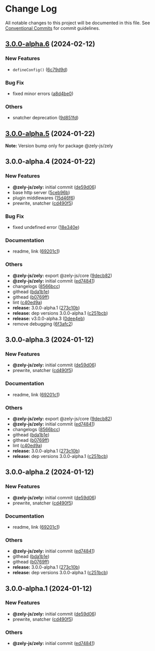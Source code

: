 # Change Log

All notable changes to this project will be documented in this file.
See [Conventional Commits](https://conventionalcommits.org) for commit guidelines.

## [3.0.0-alpha.6](https://github.com/zely-js/zely/compare/v3.0.0-alpha.5...v3.0.0-alpha.6) (2024-02-12)


### New Features

* `defineConfig()` ([6c79d9d](https://github.com/zely-js/zely/commit/6c79d9d387534fb4b6e1843ff10392b11b3bd222))


### Bug Fix

* fixed minor errors ([a8d4be0](https://github.com/zely-js/zely/commit/a8d4be09f788cbade054bb9e4dc4678c4cbf59e5))


### Others

* snatcher deprecation ([9d851fd](https://github.com/zely-js/zely/commit/9d851fd8852da169b2cb9efdae012fc4dbeb9063))



## [3.0.0-alpha.5](https://github.com/zely-js/zely/compare/v3.0.0-alpha.4...v3.0.0-alpha.5) (2024-01-22)

**Note:** Version bump only for package @zely-js/zely





## 3.0.0-alpha.4 (2024-01-22)


### New Features

* **@zely-js/zely:** initial commit ([de59d06](https://github.com/zely-js/zely/commit/de59d06ad19feb88e83ca518dd9913449bb01079))
* base http server ([5ceb96b](https://github.com/zely-js/zely/commit/5ceb96b586beeefc3b8cdac90d2dcd46fc349384))
* plugin middlewares ([15d46f6](https://github.com/zely-js/zely/commit/15d46f6cecec3c7a2c8bc72a5bbbbd3132196d12))
* prewrite, snatcher ([cd490f5](https://github.com/zely-js/zely/commit/cd490f58ca73904c6663b7c384681c24fc67c016))


### Bug Fix

* fixed undefined error ([18e340e](https://github.com/zely-js/zely/commit/18e340ea27d738b50d045fa4942d8d59f6ef5a63))


### Documentation

* readme, link ([69201c1](https://github.com/zely-js/zely/commit/69201c1ad67fb0d57dc1e58ccaa7fa56f75d889a))


### Others

* **@zely-js/zely:** export @zely-js/core ([9decb82](https://github.com/zely-js/zely/commit/9decb82d73428e5e9e86355ce3fc9573f9fdb322))
* **@zely-js/zely:** initial commit ([ed74841](https://github.com/zely-js/zely/commit/ed74841e92d3aa4f4205a243e6c9af8df8dd37d4))
* changelogs ([8566bcc](https://github.com/zely-js/zely/commit/8566bccb98316070b7681605f2b7038e889be0fe))
* githead ([bda1b1e](https://github.com/zely-js/zely/commit/bda1b1e1f9af347a763216e7d7ced5cf6e7315e8))
* githead ([b0769ff](https://github.com/zely-js/zely/commit/b0769ffaf7d5d37dc2be3fcd86ddafab7a349cd6))
* lint ([c40ed9a](https://github.com/zely-js/zely/commit/c40ed9abd79c37e9c3e2eee9255de951898e73f0))
* **release:** 3.0.0-alpha.1 ([273c10b](https://github.com/zely-js/zely/commit/273c10bbbf98dd23ed5a15bb177f9e45e3621888))
* **release:** dep versions 3.0.0-alpha.1 ([c251bcb](https://github.com/zely-js/zely/commit/c251bcb5681b8479562ae3598f0e4329a5b4c88c))
* **release:** v3.0.0-alpha.3 ([0dee4eb](https://github.com/zely-js/zely/commit/0dee4ebaf38aac55cf544a6c4e4b197b93d9acaa))
* remove debugging ([6f3afc2](https://github.com/zely-js/zely/commit/6f3afc20c2a444d7dfb1d156d5cb3f94ada1f821))



## 3.0.0-alpha.3 (2024-01-12)


### New Features

* **@zely-js/zely:** initial commit ([de59d06](https://github.com/zely-js/zely/commit/de59d06ad19feb88e83ca518dd9913449bb01079))
* prewrite, snatcher ([cd490f5](https://github.com/zely-js/zely/commit/cd490f58ca73904c6663b7c384681c24fc67c016))


### Documentation

* readme, link ([69201c1](https://github.com/zely-js/zely/commit/69201c1ad67fb0d57dc1e58ccaa7fa56f75d889a))


### Others

* **@zely-js/zely:** export @zely-js/core ([9decb82](https://github.com/zely-js/zely/commit/9decb82d73428e5e9e86355ce3fc9573f9fdb322))
* **@zely-js/zely:** initial commit ([ed74841](https://github.com/zely-js/zely/commit/ed74841e92d3aa4f4205a243e6c9af8df8dd37d4))
* changelogs ([8566bcc](https://github.com/zely-js/zely/commit/8566bccb98316070b7681605f2b7038e889be0fe))
* githead ([bda1b1e](https://github.com/zely-js/zely/commit/bda1b1e1f9af347a763216e7d7ced5cf6e7315e8))
* githead ([b0769ff](https://github.com/zely-js/zely/commit/b0769ffaf7d5d37dc2be3fcd86ddafab7a349cd6))
* lint ([c40ed9a](https://github.com/zely-js/zely/commit/c40ed9abd79c37e9c3e2eee9255de951898e73f0))
* **release:** 3.0.0-alpha.1 ([273c10b](https://github.com/zely-js/zely/commit/273c10bbbf98dd23ed5a15bb177f9e45e3621888))
* **release:** dep versions 3.0.0-alpha.1 ([c251bcb](https://github.com/zely-js/zely/commit/c251bcb5681b8479562ae3598f0e4329a5b4c88c))



## 3.0.0-alpha.2 (2024-01-12)


### New Features

* **@zely-js/zely:** initial commit ([de59d06](https://github.com/zely-js/zely/commit/de59d06ad19feb88e83ca518dd9913449bb01079))
* prewrite, snatcher ([cd490f5](https://github.com/zely-js/zely/commit/cd490f58ca73904c6663b7c384681c24fc67c016))


### Documentation

* readme, link ([69201c1](https://github.com/zely-js/zely/commit/69201c1ad67fb0d57dc1e58ccaa7fa56f75d889a))


### Others

* **@zely-js/zely:** initial commit ([ed74841](https://github.com/zely-js/zely/commit/ed74841e92d3aa4f4205a243e6c9af8df8dd37d4))
* githead ([bda1b1e](https://github.com/zely-js/zely/commit/bda1b1e1f9af347a763216e7d7ced5cf6e7315e8))
* githead ([b0769ff](https://github.com/zely-js/zely/commit/b0769ffaf7d5d37dc2be3fcd86ddafab7a349cd6))
* **release:** 3.0.0-alpha.1 ([273c10b](https://github.com/zely-js/zely/commit/273c10bbbf98dd23ed5a15bb177f9e45e3621888))
* **release:** dep versions 3.0.0-alpha.1 ([c251bcb](https://github.com/zely-js/zely/commit/c251bcb5681b8479562ae3598f0e4329a5b4c88c))



## 3.0.0-alpha.1 (2024-01-12)


### New Features

* **@zely-js/zely:** initial commit ([de59d06](https://github.com/zely-js/zely/commit/de59d06ad19feb88e83ca518dd9913449bb01079))
* prewrite, snatcher ([cd490f5](https://github.com/zely-js/zely/commit/cd490f58ca73904c6663b7c384681c24fc67c016))


### Others

* **@zely-js/zely:** initial commit ([ed74841](https://github.com/zely-js/zely/commit/ed74841e92d3aa4f4205a243e6c9af8df8dd37d4))
